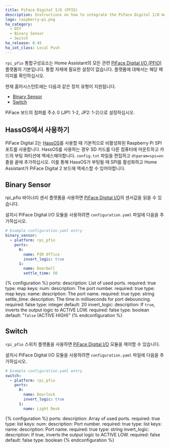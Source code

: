 ```yaml
---
title: PiFace Digital I/O (PFIO)
description: Instructions on how to integrate the PiFace Digital I/O module into Home Assistant.
logo: raspberry-pi.png
ha_category:
  - DIY
  - Binary Sensor
  - Switch
ha_release: 0.45
ha_iot_class: Local Push
---
```


`rpi_pfio` 통합구성요소는 Home Assistant의 모든 관련 [PiFace Digital I/O (PFIO)](http://www.piface.org.uk/) 플랫폼의 기본입니다. 통합 자체에 필요한 설정이 없습니다. 플랫폼에 대해서는 해당 페이지를 확인하십시오.

현재 홈어시스턴트에는 다음과 같은 장치 유형이 지원됩니다.

- [Binary Sensor](#binary-sensor)
- [Switch](#switch)

PiFace 보드의 점퍼를 주소 0 (JP1: 1-2, JP2: 1-2)으로 설정하십시오.

## HassOS에서 사용하기

PiFace Digital 2는 [HassOS](https://github.com/home-assistant/hassos)를 사용할 때 기본적으로 비활성화된 Raspberry Pi SPI 포트를 사용합니다. HassOS를 사용하는 경우 SD 카드를 다른 컴퓨터에 마운트하고 카드의 부팅 파티션에 액세스해야합니다. `config.txt` 파일을 편집하고 `dtparam=spi=on` 줄을 끝에 추가하십시오. 이를 통해 HassOS가 부팅될 때 SPI를 활성화하고 Home Assistant가 PiFace Digital 2 보드에 액세스할 수 있어야합니다.

## Binary Sensor

rpi_pfio 바이너리 센서 플랫폼을 사용하면 [PiFace Digital I/O](http://www.piface.org.uk/products/piface_digital/)의 센서값을 읽을 수 있습니다.

설치시 PiFace Digital I/O 모듈을 사용하려면 `configuration.yaml` 파일에 다음을 추가하십시오.

```yaml
# Example configuration.yaml entry
binary_sensor:
  - platform: rpi_pfio
    ports:
      0:
        name: PIR Office
        invert_logic: true
      1:
        name: Doorbell
        settle_time: 50
```

{% configuration %}
ports:
  description: List of used ports.
  required: true
  type: map
  keys:
    num:
      description: The port number.
      required: true
      type: map
      keys:
        name:
          description: The port name.
          required: true
          type: string
        settle_time:
          description: The time in milliseconds for port debouncing.
          required: false
          type: integer
          default: 20
        invert_logic:
          description: If `true`, inverts the output logic to ACTIVE LOW.
          required: false
          type: boolean
          default: "`false` (ACTIVE HIGH)"
{% endconfiguration %}

## Switch

`rpi_pfio` 스위치 플랫폼을 사용하면 [PiFace Digital I/O](http://www.piface.org.uk/products/piface_digital/) 모듈을 제어할 수 있습니다.

설치시 PiFace Digital I/O 모듈을 사용하려면 `configuration.yaml` 파일에 다음을 추가하십시오.

```yaml
# Example configuration.yaml entry
switch:
  - platform: rpi_pfio
    ports:
      0:
        name: Doorlock
        invert_logic: true
      1:
        name: Light Desk
```

{% configuration %}
ports:
  description: Array of used ports.
  required: true
  type: list
  keys:
    num:
      description: Port number.
      required: true
      type: list
      keys:
        name:
          description: Port name.
          required: true
          type: string
        invert_logic:
          description: If true, inverts the output logic to ACTIVE LOW.
          required: false
          default: false
          type: boolean
{% endconfiguration %}
